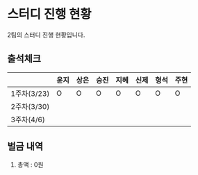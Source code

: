 # 스터디 진행 현황
2팀의 스터디 진행 현황입니다.

## 출석체크
|   |윤지|상은|승진|지혜|신제|형석|주현|
|---|---|---|---|---|---|---|---|
|1주차(3/23)|O  |O  |O  |O  |O  |O  |O  |
|2주차(3/30)|   |   |   |   |   |   |   |
|3주차(4/6)|   |   |   |   |   |   |   |

## 벌금 내역
1. 총액 : 0원